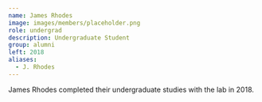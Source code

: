 ```yaml
---
name: James Rhodes
image: images/members/placeholder.png
role: undergrad
description: Undergraduate Student
group: alumni
left: 2018
aliases:
  - J. Rhodes
---
```


James Rhodes completed their undergraduate studies with the lab in 2018.
